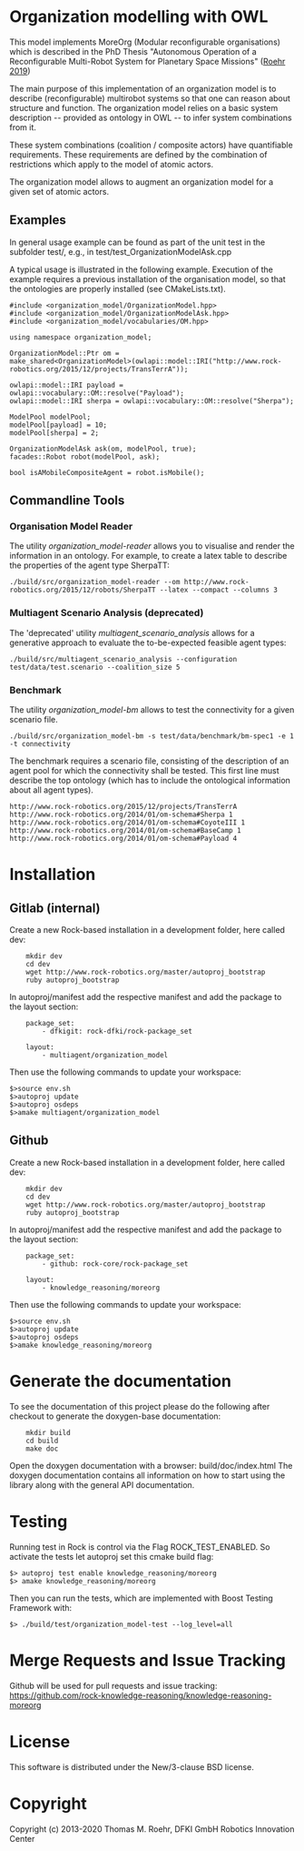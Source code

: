 # Organization modelling with OWL

This model implements MoreOrg (Modular reconfigurable organisations) which is described in the PhD Thesis
"Autonomous Operation of a Reconfigurable Multi-Robot System for Planetary Space
Missions" ([Roehr 2019](http://nbn-resolving.de/urn:nbn:de:gbv:46-00107698-18))

The main purpose of this implementation of an organization model is to describe (reconfigurable)
multirobot systems so that one can reason about structure and function.
The organization model relies on a basic system
description -- provided as ontology in OWL -- to infer system combinations from it.

These system combinations (coalition / composite actors) have quantifiable
requirements. These requirements are defined by the combination of
restrictions which apply to the model of atomic actors.

The organization model allows to augment an organization model for a given
set of atomic actors.

## Examples
In general usage example can be found as part of the unit test in the subfolder
test/, e.g., in test/test_OrganizationModelAsk.cpp

A typical usage is illustrated in the following example.
Execution of the example requires a previous installation of the organisation
model, so that the ontologies are properly installed (see CMakeLists.txt).

```
#include <organization_model/OrganizationModel.hpp>
#include <organization_model/OrganizationModelAsk.hpp>
#include <organization_model/vocabularies/OM.hpp>

using namespace organization_model;

OrganizationModel::Ptr om =
make_shared<OrganizationModel>(owlapi::model::IRI("http://www.rock-robotics.org/2015/12/projects/TransTerrA"));

owlapi::model::IRI payload = owlapi::vocabulary::OM::resolve("Payload");
owlapi::model::IRI sherpa = owlapi::vocabulary::OM::resolve("Sherpa");

ModelPool modelPool;
modelPool[payload] = 10;
modelPool[sherpa] = 2;

OrganizationModelAsk ask(om, modelPool, true);
facades::Robot robot(modelPool, ask);

bool isAMobileCompositeAgent = robot.isMobile();
```

## Commandline Tools

### Organisation Model Reader
The utility *organization_model-reader* allows you to visualise and render the
information in an ontology.
For example, to create a latex table to describe the properties of the agent
type SherpaTT:
```
./build/src/organization_model-reader --om http://www.rock-robotics.org/2015/12/robots/SherpaTT --latex --compact --columns 3
```

### Multiagent Scenario Analysis (deprecated)
The 'deprecated' utility *multiagent_scenario_analysis* allows for a generative
approach to evaluate the to-be-expected feasible agent types:
```
./build/src/multiagent_scenario_analysis --configuration test/data/test.scenario --coalition_size 5
```

### Benchmark
The utility *organization_model-bm* allows to test the connectivity
for a given scenario file.

```
./build/src/organization_model-bm -s test/data/benchmark/bm-spec1 -e 1 -t connectivity
```

The benchmark requires a scenario file, consisting of the description of an
agent pool for which the connectivity shall be tested.
This first line must describe the top ontology (which has to include the
ontological information about all agent types).

```
http://www.rock-robotics.org/2015/12/projects/TransTerrA
http://www.rock-robotics.org/2014/01/om-schema#Sherpa 1
http://www.rock-robotics.org/2014/01/om-schema#CoyoteIII 1
http://www.rock-robotics.org/2014/01/om-schema#BaseCamp 1
http://www.rock-robotics.org/2014/01/om-schema#Payload 4
```

# Installation

## Gitlab (internal)
Create a new Rock-based installation in a development folder, here called dev:
```
    mkdir dev
    cd dev
    wget http://www.rock-robotics.org/master/autoproj_bootstrap
    ruby autoproj_bootstrap
```

In autoproj/manifest add the respective manifest and add the package to the layout section:
```
    package_set:
        - dfkigit: rock-dfki/rock-package_set

    layout:
        - multiagent/organization_model
```

Then use the following commands to update your workspace:
```
$>source env.sh
$>autoproj update
$>autoproj osdeps
$>amake multiagent/organization_model
```

## Github

Create a new Rock-based installation in a development folder, here called dev:
```
    mkdir dev
    cd dev
    wget http://www.rock-robotics.org/master/autoproj_bootstrap
    ruby autoproj_bootstrap
```

In autoproj/manifest add the respective manifest and add the package to the layout section:
```
    package_set:
        - github: rock-core/rock-package_set

    layout:
        - knowledge_reasoning/moreorg
```

Then use the following commands to update your workspace:
```
$>source env.sh
$>autoproj update
$>autoproj osdeps
$>amake knowledge_reasoning/moreorg
```

# Generate the documentation

To see the documentation of this project please do the following after checkout to generate the doxygen-base documentation:

```
    mkdir build
    cd build
    make doc
```

Open the doxygen documentation with a browser: build/doc/index.html The doxygen documentation contains all information on how to start using the library along with the general API documentation.


# Testing

Running test in Rock is control via the Flag ROCK_TEST_ENABLED. So activate the tests let autoproj set this cmake build flag:
```
$> autoproj test enable knowledge_reasoning/moreorg
$> amake knowledge_reasoning/moreorg
```

Then you can run the tests, which are implemented with Boost Testing Framework with:
```
$> ./build/test/organization_model-test --log_level=all
```

# Merge Requests and Issue Tracking

Github will be used for pull requests and issue tracking: https://github.com/rock-knowledge-reasoning/knowledge-reasoning-moreorg

# License

This software is distributed under the New/3-clause BSD license.

# Copyright

Copyright (c) 2013-2020 Thomas M. Roehr, DFKI GmbH Robotics Innovation Center
